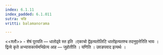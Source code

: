 ```yaml
---
index: 6.1.11
index_padded: 6.1.011
sutra: चङि
vritti: balamanorama

---
```

<<श्लौ>> - शेषं पूरयति — धातोद्र्वे स्त इति ।एकाचो द्वे॑इत्यतोलिटि धातो॑इत्यतश्च तदनुवृत्तेरिति भावः । द्वित्वे कृते अभ्यासकार्यमभिप्रेत्य आह — जुहोतीति । यणिति । उवङपवाद इत्यर्थः ।